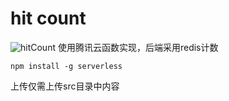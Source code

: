 # hit count

<img src="https://hitcount.itning.top?u=itning&r=hit-count" alt="hitCount"/>
使用腾讯云函数实现，后端采用redis计数

```shell
npm install -g serverless
```

上传仅需上传src目录中内容